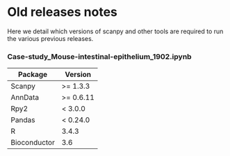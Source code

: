 # Old releases notes

Here we detail which versions of scanpy and other tools are required to run the various previous releases.

### Case-study_Mouse-intestinal-epithelium_1902.ipynb

| Package      | Version   |
|--------------|-----------|
| Scanpy       |  >= 1.3.3 |
| AnnData      | >= 0.6.11 |
| Rpy2         | < 3.0.0   |
| Pandas       | < 0.24.0  |
| R            | 3.4.3     |
| Bioconductor | 3.6       |


